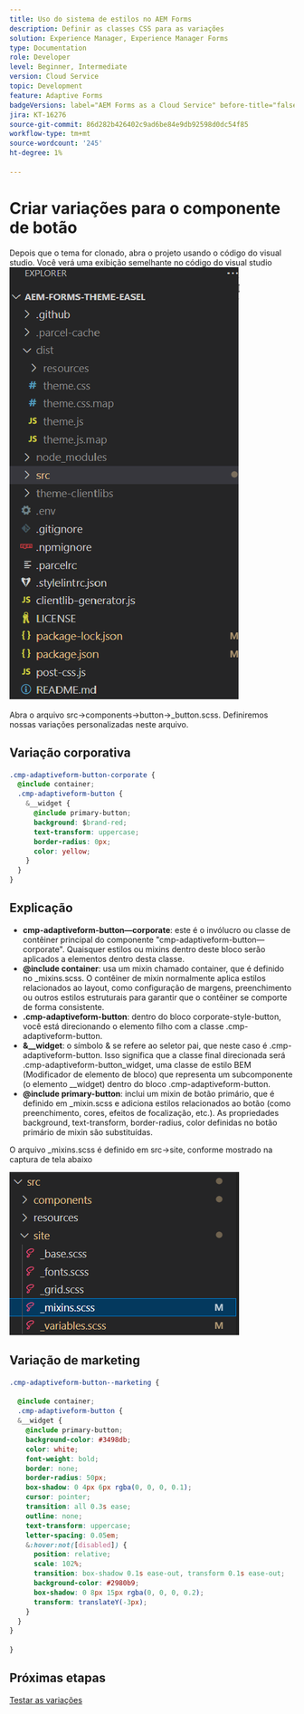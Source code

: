 ```yaml
---
title: Uso do sistema de estilos no AEM Forms
description: Definir as classes CSS para as variações
solution: Experience Manager, Experience Manager Forms
type: Documentation
role: Developer
level: Beginner, Intermediate
version: Cloud Service
topic: Development
feature: Adaptive Forms
badgeVersions: label="AEM Forms as a Cloud Service" before-title="false"
jira: KT-16276
source-git-commit: 86d282b426402c9ad6be84e9db92598d0dc54f85
workflow-type: tm+mt
source-wordcount: '245'
ht-degree: 1%

---
```


# Criar variações para o componente de botão

Depois que o tema for clonado, abra o projeto usando o código do visual studio. Você verá uma exibição semelhante
no código do visual studio
![explorador do projeto](assets/easel-theme.png)

Abra o arquivo src->components->button->_button.scss. Definiremos nossas variações personalizadas neste arquivo.

## Variação corporativa

```css
.cmp-adaptiveform-button-corporate {
  @include container;
  .cmp-adaptiveform-button {
    &__widget {
      @include primary-button;
      background: $brand-red;
      text-transform: uppercase;
      border-radius: 0px;
      color: yellow;
    }
  }
}
```

## Explicação

* **cmp-adaptiveform-button—corporate**: este é o invólucro ou classe de contêiner principal do componente &quot;cmp-adaptiveform-button—corporate&quot;.
Quaisquer estilos ou mixins dentro deste bloco serão aplicados a elementos dentro desta classe.
* **@include container**: usa um mixin chamado container, que é definido no _mixins.scss. O contêiner de mixin normalmente aplica estilos relacionados ao layout, como configuração de margens, preenchimento ou outros estilos estruturais para garantir que o contêiner se comporte de forma consistente.
* **.cmp-adaptiveform-button**: dentro do bloco corporate-style-button, você está direcionando o elemento filho com a classe .cmp-adaptiveform-button.
* **&amp;__widget**: o símbolo &amp; se refere ao seletor pai, que neste caso é .cmp-adaptiveform-button.
Isso significa que a classe final direcionada será .cmp-adaptiveform-button_widget, uma classe de estilo BEM (Modificador de elemento de bloco) que representa um subcomponente (o elemento __widget) dentro do bloco .cmp-adaptiveform-button.
* **@include primary-button**: inclui um mixin de botão primário, que é definido em _mixin.scss e adiciona estilos relacionados ao botão (como preenchimento, cores, efeitos de focalização, etc.). As propriedades background, text-transform, border-radius, color definidas no botão primário de mixin são substituídas.

O arquivo _mixins.scss é definido em src->site, conforme mostrado na captura de tela abaixo

![mixin.scss](assets/mixins.png)

## Variação de marketing

```css
.cmp-adaptiveform-button--marketing {
  
  @include container;
  .cmp-adaptiveform-button {
  &__widget {
    @include primary-button;
    background-color: #3498db;
    color: white;
    font-weight: bold;
    border: none;
    border-radius: 50px;
    box-shadow: 0 4px 6px rgba(0, 0, 0, 0.1);
    cursor: pointer;
    transition: all 0.3s ease;
    outline: none;
    text-transform: uppercase;
    letter-spacing: 0.05em;
    &:hover:not([disabled]) {
      position: relative;
      scale: 102%;
      transition: box-shadow 0.1s ease-out, transform 0.1s ease-out;
      background-color: #2980b9;
      box-shadow: 0 8px 15px rgba(0, 0, 0, 0.2);
      transform: translateY(-3px);
    }
  }
}
  
}
```

## Próximas etapas

[Testar as variações](./build.md)


